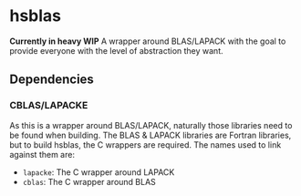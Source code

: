 # hsblas
**Currently in heavy WIP**
A wrapper around BLAS/LAPACK with the goal to provide everyone with the level of
abstraction they want.

## Dependencies
### CBLAS/LAPACKE
As this is a wrapper around BLAS/LAPACK, naturally those libraries need to be
found when building. The BLAS & LAPACK libraries are Fortran libraries, but
to build hsblas, the C wrappers are required. The names used to link against
them are:
- `lapacke`: The C wrapper around LAPACK
- `cblas`: The C wrapper around BLAS

